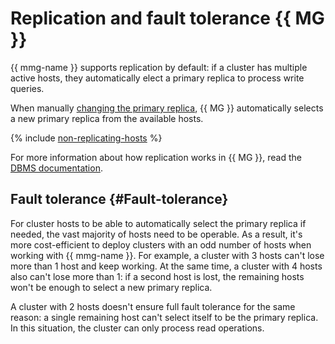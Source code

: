 # Replication and fault tolerance {{ MG }}

{{ mmg-name }} supports replication by default: if a cluster has multiple active hosts, they automatically elect a primary replica to process write queries.

When manually [changing the primary replica](../operations/stepdown.md), {{ MG }} automatically selects a new primary replica from the available hosts.

{% include [non-replicating-hosts](../../_includes/mdb/non-replicating-hosts.md) %}

For more information about how replication works in {{ MG }}, read the [DBMS documentation](https://docs.mongodb.com/manual/replication/).

## Fault tolerance {#Fault-tolerance}

For cluster hosts to be able to automatically select the primary replica if needed, the vast majority of hosts need to be operable. As a result, it's more cost-efficient to deploy clusters with an odd number of hosts when working with {{ mmg-name }}. For example, a cluster with 3 hosts can't lose more than 1 host and keep working. At the same time, a cluster with 4 hosts also can't lose more than 1: if a second host is lost, the remaining hosts won't be enough to select a new primary replica.

A cluster with 2 hosts doesn't ensure full fault tolerance for the same reason: a single remaining host can't select itself to be the primary replica. In this situation, the cluster can only process read operations.


